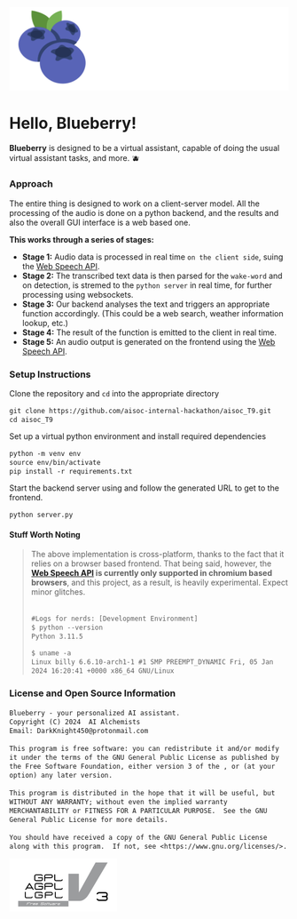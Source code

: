 ![blueberry.svg](static/assets/blueberry.svg)

# Hello, Blueberry!

**Blueberry** is designed to be a virtual assistant, capable of doing the usual virtual assistant tasks, and more. 🫐

### Approach
The entire thing is designed to work on a client-server model. All the processing of the audio is done on a python backend, and the results and also the overall GUI interface is a web based one.


**This works through a series of stages:**
- **Stage 1:** Audio data is processed in real time `on the client side`, suing the [Web Speech API](https://developer.mozilla.org/en-US/docs/Web/API/Web_Speech_API).
- **Stage 2:** The transcribed text data is then parsed for the `wake-word` and on detection, is stremed to the `python server` in real time, for further processing using websockets.
- **Stage 3:** Our backend analyses the text and triggers an appropriate function accordingly. (This could be a web search, weather information lookup, etc.)
- **Stage 4:** The result of the function is emitted to the client in real time.
- **Stage 5:** An audio output is generated on the frontend using the [Web Speech API](https://developer.mozilla.org/en-US/docs/Web/API/Web_Speech_API).


### Setup Instructions


Clone the repository and `cd` into the appropriate directory
```shell
git clone https://github.com/aisoc-internal-hackathon/aisoc_T9.git
cd aisoc_T9
```

Set up a virtual python environment and install required dependencies
```shell
python -m venv env
source env/bin/activate
pip install -r requirements.txt
```

Start the backend server using and follow the generated URL to get to the frontend.

```shell
python server.py
```

#### Stuff Worth Noting
> The above implementation is cross-platform, thanks to the fact that it relies on a browser based frontend. That being said, however, the **[Web Speech API](https://developer.mozilla.org/en-US/docs/Web/API/Web_Speech_API) is currently only supported in chromium based browsers**, and this project, as a result, is heavily experimental. Expect minor glitches.</br></br>
>```shell
>#Logs for nerds: [Development Environment]
>$ python --version
>Python 3.11.5
>```
>```shell
>$ uname -a    
>Linux billy 6.6.10-arch1-1 #1 SMP PREEMPT_DYNAMIC Fri, 05 Jan 2024 16:20:41 +0000 x86_64 GNU/Linux
>```


### License and Open Source Information

```
Blueberry - your personalized AI assistant.
Copyright (C) 2024  AI Alchemists
Email: DarkKnight450@protonmail.com

This program is free software: you can redistribute it and/or modify it under the terms of the GNU General Public License as published by the Free Software Foundation, either version 3 of the , or (at your option) any later version.

This program is distributed in the hope that it will be useful, but WITHOUT ANY WARRANTY; without even the implied warranty MERCHANTABILITY or FITNESS FOR A PARTICULAR PURPOSE.  See the GNU General Public License for more details. 

You should have received a copy of the GNU General Public License along with this program.  If not, see <https://www.gnu.org/licenses/>.
```
[![blueberry.svg](static/assets/gpl-logo.svg)](https://www.gnu.org/licenses/gpl-3.0.en.html#license-text)
